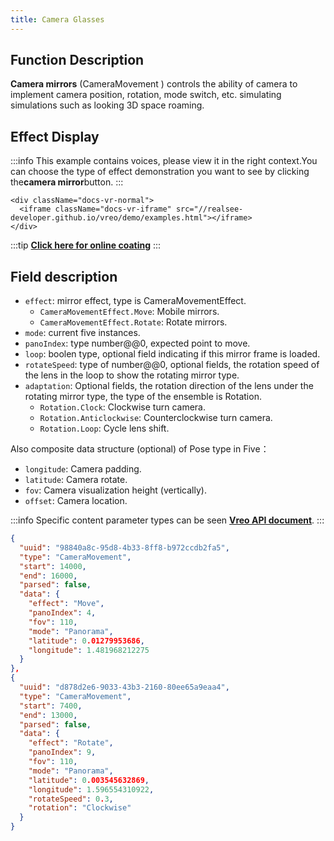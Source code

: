 ```yaml
---
title: Camera Glasses
---
```


## Function Description

**Camera mirrors** (CameraMovement ) controls the ability of camera to implement camera position, rotation, mode switch, etc. simulating simulations such as looking 3D space roaming.

## Effect Display

:::info
This example contains voices, please view it in the right context.You can choose the type of effect demonstration you want to see by clicking the**camera mirror**button.
:::

```mdx-code-block
<div className="docs-vr-normal">
  <iframe className="docs-vr-iframe" src="//realsee-developer.github.io/vreo/demo/examples.html"></iframe>
</div>
```

:::tip
**[Click here for online coating](https://codesandbox.io/s/vreo-forked-tyn7gd?file=/src/player.tsx)**
:::

## Field description

- `effect`: mirror effect, type is CameraMovementEffect.
  - `CameraMovementEffect.Move`: Mobile mirrors.
  - `CameraMovementEffect.Rotate`: Rotate mirrors.
- `mode`: current five instances.
- `panoIndex`: type number@@0, expected point to move.
- `loop`: boolen type, optional field indicating if this mirror frame is loaded.
- `rotateSpeed`: type of number@@0, optional fields, the rotation speed of the lens in the loop to show the rotating mirror type.
- `adaptation`: Optional fields, the rotation direction of the lens under the rotating mirror type, the type of the ensemble is Rotation.
  - `Rotation.Clock`: Clockwise turn camera.
  - `Rotation.Anticlockwise`: Counterclockwise turn camera.
  - `Rotation.Loop`: Cycle lens shift.

Also composite data structure (optional) of Pose type in Five：

- `longitude`: Camera padding.
- `latitude`: Camera rotate.
- `fov`: Camera visualization height (vertically).
- `offset`: Camera location.

:::info
Specific content parameter types can be seen [**Vreo API document**](https://realsee-developer.github.io/vreo/modules/Player.html#CameraMovementData).
:::

```json title="相机运镜数据样例"
{
  "uuid": "98840a8c-95d8-4b33-8ff8-b972ccdb2fa5",
  "type": "CameraMovement",
  "start": 14000,
  "end": 16000,
  "parsed": false,
  "data": {
    "effect": "Move",
    "panoIndex": 4,
    "fov": 110,
    "mode": "Panorama",
    "latitude": 0.01279953686,
    "longitude": 1.481968212275
  }
},
{
  "uuid": "d878d2e6-9033-43b3-2160-80ee65a9eaa4",
  "type": "CameraMovement",
  "start": 7400,
  "end": 13000,
  "parsed": false,
  "data": {
    "effect": "Rotate",
    "panoIndex": 9,
    "fov": 110,
    "mode": "Panorama",
    "latitude": 0.003545632869,
    "longitude": 1.596554310922,
    "rotateSpeed": 0.3,
    "rotation": "Clockwise"
  }
}
```
